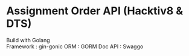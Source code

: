 # Assignment Order API (Hacktiv8 & DTS)

Build with Golang <br/>
Framework : gin-gonic
ORM : GORM
Doc API : Swaggo


